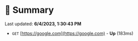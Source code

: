 # 📖 Summary
Last updated: **6/4/2023, 1:30:43 PM**

- `GET` [https://google.com](https://google.com) - **Up** (183ms)
